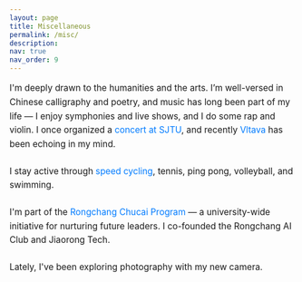 ```yaml
---
layout: page
title: Miscellaneous
permalink: /misc/
description: 
nav: true
nav_order: 9
---
```


<div class="misc-content">

<p>I'm deeply drawn to the humanities and the arts. I’m well-versed in Chinese calligraphy and poetry, and music has long been part of my life — I enjoy symphonies and live shows, and I do some rap and violin. I once organized a <a href="#" onclick="openImageModal('rock-concert-image')" style="text-decoration: none; color: #007bff; cursor: pointer;">concert at SJTU</a>, and recently <a href="https://www.youtube.com/watch?v=Kl0-Pdo0vi8" target="_blank" style="text-decoration: none; color: #007bff;">Vltava</a> has been echoing in my mind.</p>

<p>I stay active through <a href="#" onclick="openImageModal('cycling-image')" style="text-decoration: none; color: #007bff; cursor: pointer;">speed cycling</a>, tennis, ping pong, volleyball, and swimming.</p>

<p>I'm part of the <a href="https://youth.sjtu.edu.cn/qc_qmgc/3733.html" target="_blank" style="text-decoration: none; color: #007bff;">Rongchang Chucai Program</a> — a university-wide initiative for nurturing future leaders. I co-founded the Rongchang AI Club and Jiaorong Tech.</p>

<p>Lately, I've been exploring photography with my new camera.</p>

</div>

<!-- Modal for rock concert image -->
<div id="imageModal" class="modal" style="display: none; position: fixed; z-index: 1000; padding-top: 50px; left: 0; top: 0; width: 100%; height: 100%; overflow: auto; background-color: rgba(0,0,0,0.9);">
  <span class="close" onclick="closeImageModal()" style="position: absolute; top: 15px; right: 35px; color: #f1f1f1; font-size: 40px; font-weight: bold; cursor: pointer; z-index: 1001;">&times;</span>
  <img class="modal-content" id="modalImage" style="margin: auto; display: block; width: 80%; max-width: 700px; border-radius: 8px;">
  <div id="caption" style="margin: auto; display: block; width: 80%; max-width: 700px; text-align: center; color: #ccc; padding: 10px 0; font-size: 1.2rem;"></div>
</div>

<style>
.misc-content {
  max-width: 800px;
  margin: 0 auto;
  line-height: 1.6;
}

.misc-content p {
  margin-bottom: 1.5em;
  font-size: 1.1em;
}

/* Modal styles */
.modal {
  animation: fadeIn 0.3s ease;
}

@keyframes fadeIn {
  from { opacity: 0; }
  to { opacity: 1; }
}

.modal-content {
  animation: slideIn 0.3s ease;
}

@keyframes slideIn {
  from { transform: translateY(-50px); opacity: 0; }
  to { transform: translateY(0); opacity: 1; }
}

.close:hover {
  opacity: 0.7;
  transform: scale(1.1);
  transition: all 0.2s ease;
}

@media (max-width: 768px) {
  .modal-content {
    width: 95%;
    padding: 0 10px;
  }
  
  #caption {
    width: 95%;
    font-size: 1rem;
  }
}
</style>

<script>
function openImageModal(imageId) {
  const modal = document.getElementById("imageModal");
  const modalImg = document.getElementById("modalImage");
  const captionText = document.getElementById("caption");
  
  modal.style.display = "block";
  
  // Set different images and captions based on imageId
  if (imageId === 'rock-concert-image') {
    modalImg.src = "/assets/img/rock_concert.JPG";
    captionText.innerHTML = "Rock concert organized at SJTU - An unforgettable night of music and energy!";
  } else if (imageId === 'cycling-image') {
    modalImg.src = "/assets/img/cycling.jpg";
    captionText.innerHTML = "Speed cycling - Embracing the wind and the freedom of the road!";
  }
  
  // Prevent body scroll when modal is open
  document.body.style.overflow = 'hidden';
}

function closeImageModal() {
  const modal = document.getElementById("imageModal");
  modal.style.display = "none";
  
  // Restore body scroll
  document.body.style.overflow = 'auto';
}

// Close modal when clicking outside the image
window.onclick = function(event) {
  const modal = document.getElementById("imageModal");
  if (event.target == modal) {
    closeImageModal();
  }
}

// Close modal with ESC key
document.addEventListener('keydown', function(event) {
  if (event.key === 'Escape') {
    closeImageModal();
  }
});
</script> 

